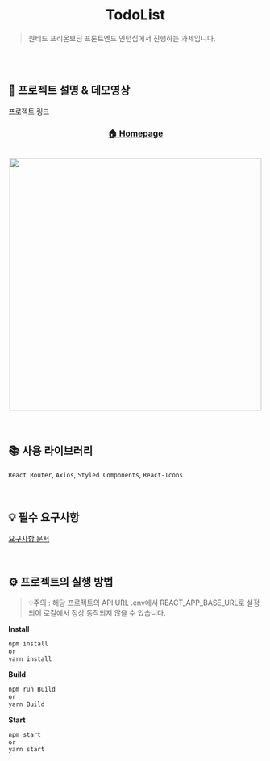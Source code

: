 <h1 align="center">TodoList </h1>

> 원티드 프리온보딩 프론트엔드 인턴십에서 진행하는 과제입니다.

  <br />
  <br />
    
## 📖 프로젝트 설명 & 데모영상

프로젝트 링크 
<div align="center">
  <h3><a href="https://wanted-pre-onboarding-frontend-whl5105.vercel.app" target="_blank">🏠 Homepage</a></h3>
  <br/>
  <img src="https://user-images.githubusercontent.com/73993670/218414613-58921363-4535-4186-818c-5e8cd80e43bc.gif" width="500" >
</div>



<br />
<br />

## 📚 사용 라이브러리

`React Router`,
`Axios`,
`Styled Components`,
`React-Icons`

  <br />

## 💡 필수 요구사항
[요구사항 문서](https://github.com/walking-sunset/selection-task)

<br />

## ⚙️ 프로젝트의 실행 방법

> 💡주의 : 해당 프로젝트의 API URL .env에서 REACT_APP_BASE_URL로 설정되어 로컬에서 정상 동작되지 않을 수 있습니다.

**Install**
```bash
npm install
or
yarn install
```

**Build**
```bash
npm run Build
or
yarn Build
```

**Start**
```bash
npm start
or
yarn start
```
